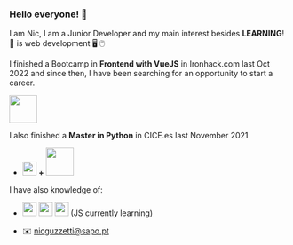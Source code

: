 ### Hello everyone! 🙌

I am Nic, I am a Junior Developer and my main interest besides **LEARNING**! 📖 is web development 🖥️ 🖱️

I finished a Bootcamp in **Frontend with VueJS** in Ironhack.com last Oct 2022 and since then, I have been searching for an opportunity to start a career.

<img src="https://upload.wikimedia.org/wikipedia/commons/thumb/e/e0/Git-logo.svg/1024px-Git-logo.svg.png" width="50"/>

I also finished a **Master in Python** in CICE.es last November 2021

* <img src="https://camo.githubusercontent.com/f588f503d402281815ec27bfe82f9009daa8e2c6f364b83c9ef45c4873d9cd19/68747470733a2f2f7777772e7376677265706f2e636f6d2f73686f772f3335343233382f707974686f6e2e737667" width="25"/> **+** <img name="Django" src="https://www.djangoproject.com/m/img/logos/django-logo-negative.png" width="50"/>

I have also knowledge of:
 
* <img src="https://logos-download.com/wp-content/uploads/2017/07/HTML5_badge.png" width="25"/> <img src="https://cdn1.iconfinder.com/data/icons/logotypes/32/badge-css-3-512.png" width="25"/> <img src="https://camo.githubusercontent.com/1fed07091d02bc63d741c771bc8a423fe660c8f5fab7a4ea49655c3499a3080d/68747470733a2f2f7777772e7376677265706f2e636f6d2f73686f772f3334393431392f6a6176617363726970742e737667" width="25"/> (JS currently learning)

* :envelope: nicguzzetti@sapo.pt

